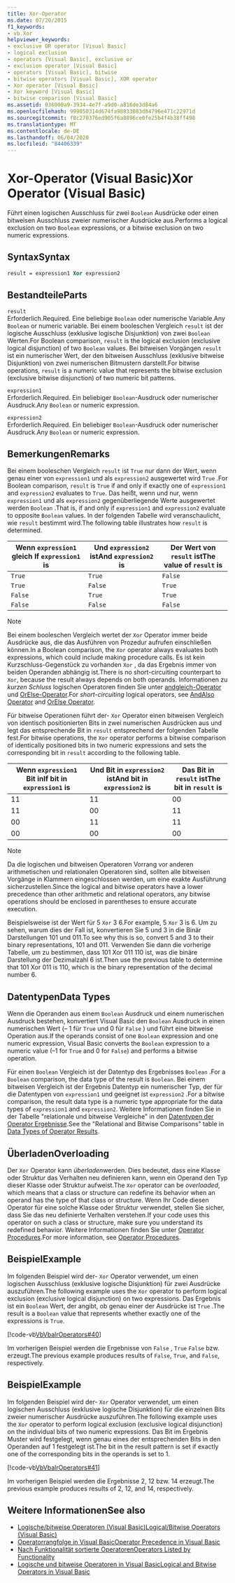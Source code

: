 ```yaml
---
title: Xor-Operator
ms.date: 07/20/2015
f1_keywords:
- vb.Xor
helpviewer_keywords:
- exclusive OR operator [Visual Basic]
- logical exclusion
- operators [Visual Basic], exclusive or
- exclusion operator [Visual Basic]
- operators [Visual Basic], bitwise
- bitwise operators [Visual Basic], XOR operator
- Xor operator [Visual Basic]
- Xor keyword [Visual Basic]
- bitwise comparison [Visual Basic]
ms.assetid: 036000a9-3934-4e7f-a9d0-a816de3d84a6
ms.openlocfilehash: 999050314d674fa98833083d84796e471c22971d
ms.sourcegitcommit: f8c270376ed905f6a8896ce0fe25b4f4b38ff498
ms.translationtype: MT
ms.contentlocale: de-DE
ms.lasthandoff: 06/04/2020
ms.locfileid: "84406339"
---
```

# <a name="xor-operator-visual-basic"></a><span data-ttu-id="cab60-102">Xor-Operator (Visual Basic)</span><span class="sxs-lookup"><span data-stu-id="cab60-102">Xor Operator (Visual Basic)</span></span>
<span data-ttu-id="cab60-103">Führt einen logischen Ausschluss für zwei `Boolean` Ausdrücke oder einen bitweisen Ausschluss zweier numerischer Ausdrücke aus.</span><span class="sxs-lookup"><span data-stu-id="cab60-103">Performs a logical exclusion on two `Boolean` expressions, or a bitwise exclusion on two numeric expressions.</span></span>  
  
## <a name="syntax"></a><span data-ttu-id="cab60-104">Syntax</span><span class="sxs-lookup"><span data-stu-id="cab60-104">Syntax</span></span>  
  
```vb  
result = expression1 Xor expression2  
```  
  
## <a name="parts"></a><span data-ttu-id="cab60-105">Bestandteile</span><span class="sxs-lookup"><span data-stu-id="cab60-105">Parts</span></span>  
 `result`  
 <span data-ttu-id="cab60-106">Erforderlich.</span><span class="sxs-lookup"><span data-stu-id="cab60-106">Required.</span></span> <span data-ttu-id="cab60-107">Eine beliebige `Boolean` oder numerische Variable.</span><span class="sxs-lookup"><span data-stu-id="cab60-107">Any `Boolean` or numeric variable.</span></span> <span data-ttu-id="cab60-108">Bei einem booleschen Vergleich `result` ist der logische Ausschluss (exklusive logische Disjunktion) von zwei `Boolean` Werten.</span><span class="sxs-lookup"><span data-stu-id="cab60-108">For Boolean comparison, `result` is the logical exclusion (exclusive logical disjunction) of two `Boolean` values.</span></span> <span data-ttu-id="cab60-109">Bei bitweisen Vorgängen `result` ist ein numerischer Wert, der den bitweisen Ausschluss (exklusive bitweise Disjunktion) von zwei numerischen Bitmustern darstellt.</span><span class="sxs-lookup"><span data-stu-id="cab60-109">For bitwise operations, `result` is a numeric value that represents the bitwise exclusion (exclusive bitwise disjunction) of two numeric bit patterns.</span></span>  
  
 `expression1`  
 <span data-ttu-id="cab60-110">Erforderlich.</span><span class="sxs-lookup"><span data-stu-id="cab60-110">Required.</span></span> <span data-ttu-id="cab60-111">Ein beliebiger `Boolean`-Ausdruck oder numerischer Ausdruck.</span><span class="sxs-lookup"><span data-stu-id="cab60-111">Any `Boolean` or numeric expression.</span></span>  
  
 `expression2`  
 <span data-ttu-id="cab60-112">Erforderlich.</span><span class="sxs-lookup"><span data-stu-id="cab60-112">Required.</span></span> <span data-ttu-id="cab60-113">Ein beliebiger `Boolean`-Ausdruck oder numerischer Ausdruck.</span><span class="sxs-lookup"><span data-stu-id="cab60-113">Any `Boolean` or numeric expression.</span></span>  
  
## <a name="remarks"></a><span data-ttu-id="cab60-114">Bemerkungen</span><span class="sxs-lookup"><span data-stu-id="cab60-114">Remarks</span></span>  
 <span data-ttu-id="cab60-115">Bei einem booleschen Vergleich `result` ist `True` nur dann der Wert, wenn genau einer von `expression1` und als `expression2` ausgewertet wird `True` .</span><span class="sxs-lookup"><span data-stu-id="cab60-115">For Boolean comparison, `result` is `True` if and only if exactly one of `expression1` and `expression2` evaluates to `True`.</span></span> <span data-ttu-id="cab60-116">Das heißt, wenn und nur, wenn `expression1` und als `expression2` gegenüberliegende Werte ausgewertet werden `Boolean` .</span><span class="sxs-lookup"><span data-stu-id="cab60-116">That is, if and only if `expression1` and `expression2` evaluate to opposite `Boolean` values.</span></span> <span data-ttu-id="cab60-117">In der folgenden Tabelle wird veranschaulicht, wie `result` bestimmt wird.</span><span class="sxs-lookup"><span data-stu-id="cab60-117">The following table illustrates how `result` is determined.</span></span>  
  
|<span data-ttu-id="cab60-118">Wenn `expression1` gleich </span><span class="sxs-lookup"><span data-stu-id="cab60-118">If `expression1` is</span></span>|<span data-ttu-id="cab60-119">Und `expression2` ist</span><span class="sxs-lookup"><span data-stu-id="cab60-119">And `expression2` is</span></span>|<span data-ttu-id="cab60-120">Der Wert von `result` ist</span><span class="sxs-lookup"><span data-stu-id="cab60-120">The value of `result` is</span></span>|  
|-------------------------|--------------------------|------------------------------|  
|`True`|`True`|`False`|  
|`True`|`False`|`True`|  
|`False`|`True`|`True`|  
|`False`|`False`|`False`|  
  
> [!NOTE]
> <span data-ttu-id="cab60-121">Bei einem booleschen Vergleich wertet der `Xor` Operator immer beide Ausdrücke aus, die das Ausführen von Prozedur aufrufen einschließen können.</span><span class="sxs-lookup"><span data-stu-id="cab60-121">In a Boolean comparison, the `Xor` operator always evaluates both expressions, which could include making procedure calls.</span></span> <span data-ttu-id="cab60-122">Es ist kein Kurzschluss-Gegenstück zu vorhanden `Xor` , da das Ergebnis immer von beiden Operanden abhängig ist.</span><span class="sxs-lookup"><span data-stu-id="cab60-122">There is no short-circuiting counterpart to `Xor`, because the result always depends on both operands.</span></span> <span data-ttu-id="cab60-123">Informationen zu *kurzen Schluss* logischen Operatoren finden Sie unter [andgleich-Operator](andalso-operator.md) und [OrElse-Operator](orelse-operator.md).</span><span class="sxs-lookup"><span data-stu-id="cab60-123">For *short-circuiting* logical operators, see [AndAlso Operator](andalso-operator.md) and [OrElse Operator](orelse-operator.md).</span></span>  
  
 <span data-ttu-id="cab60-124">Für bitweise Operationen führt der- `Xor` Operator einen bitweisen Vergleich von identisch positionierten Bits in zwei numerischen Ausdrücken aus und legt das entsprechende Bit in `result` entsprechend der folgenden Tabelle fest.</span><span class="sxs-lookup"><span data-stu-id="cab60-124">For bitwise operations, the `Xor` operator performs a bitwise comparison of identically positioned bits in two numeric expressions and sets the corresponding bit in `result` according to the following table.</span></span>  
  
|<span data-ttu-id="cab60-125">Wenn `expression1` Bit in</span><span class="sxs-lookup"><span data-stu-id="cab60-125">If bit in `expression1` is</span></span>|<span data-ttu-id="cab60-126">Und Bit in `expression2` ist</span><span class="sxs-lookup"><span data-stu-id="cab60-126">And bit in `expression2` is</span></span>|<span data-ttu-id="cab60-127">Das Bit in `result` ist</span><span class="sxs-lookup"><span data-stu-id="cab60-127">The bit in `result` is</span></span>|  
|--------------------------------|---------------------------------|----------------------------|  
|<span data-ttu-id="cab60-128">1</span><span class="sxs-lookup"><span data-stu-id="cab60-128">1</span></span>|<span data-ttu-id="cab60-129">1</span><span class="sxs-lookup"><span data-stu-id="cab60-129">1</span></span>|<span data-ttu-id="cab60-130">0</span><span class="sxs-lookup"><span data-stu-id="cab60-130">0</span></span>|  
|<span data-ttu-id="cab60-131">1</span><span class="sxs-lookup"><span data-stu-id="cab60-131">1</span></span>|<span data-ttu-id="cab60-132">0</span><span class="sxs-lookup"><span data-stu-id="cab60-132">0</span></span>|<span data-ttu-id="cab60-133">1</span><span class="sxs-lookup"><span data-stu-id="cab60-133">1</span></span>|  
|<span data-ttu-id="cab60-134">0</span><span class="sxs-lookup"><span data-stu-id="cab60-134">0</span></span>|<span data-ttu-id="cab60-135">1</span><span class="sxs-lookup"><span data-stu-id="cab60-135">1</span></span>|<span data-ttu-id="cab60-136">1</span><span class="sxs-lookup"><span data-stu-id="cab60-136">1</span></span>|  
|<span data-ttu-id="cab60-137">0</span><span class="sxs-lookup"><span data-stu-id="cab60-137">0</span></span>|<span data-ttu-id="cab60-138">0</span><span class="sxs-lookup"><span data-stu-id="cab60-138">0</span></span>|<span data-ttu-id="cab60-139">0</span><span class="sxs-lookup"><span data-stu-id="cab60-139">0</span></span>|  
  
> [!NOTE]
> <span data-ttu-id="cab60-140">Da die logischen und bitweisen Operatoren Vorrang vor anderen arithmetischen und relationalen Operatoren sind, sollten alle bitweisen Vorgänge in Klammern eingeschlossen werden, um eine exakte Ausführung sicherzustellen.</span><span class="sxs-lookup"><span data-stu-id="cab60-140">Since the logical and bitwise operators have a lower precedence than other arithmetic and relational operators, any bitwise operations should be enclosed in parentheses to ensure accurate execution.</span></span>  
  
 <span data-ttu-id="cab60-141">Beispielsweise ist der Wert für 5 `Xor` 3 6.</span><span class="sxs-lookup"><span data-stu-id="cab60-141">For example, 5 `Xor` 3 is 6.</span></span> <span data-ttu-id="cab60-142">Um zu sehen, warum dies der Fall ist, konvertieren Sie 5 und 3 in die Binär Darstellungen 101 und 011.</span><span class="sxs-lookup"><span data-stu-id="cab60-142">To see why this is so, convert 5 and 3 to their binary representations, 101 and 011.</span></span> <span data-ttu-id="cab60-143">Verwenden Sie dann die vorherige Tabelle, um zu bestimmen, dass 101 Xor 011 110 ist, was die binäre Darstellung der Dezimalzahl 6 ist.</span><span class="sxs-lookup"><span data-stu-id="cab60-143">Then use the previous table to determine that 101 Xor 011 is 110, which is the binary representation of the decimal number 6.</span></span>  
  
## <a name="data-types"></a><span data-ttu-id="cab60-144">Datentypen</span><span class="sxs-lookup"><span data-stu-id="cab60-144">Data Types</span></span>  
 <span data-ttu-id="cab60-145">Wenn die Operanden aus einem `Boolean` Ausdruck und einem numerischen Ausdruck bestehen, konvertiert Visual Basic den `Boolean` Ausdruck in einen numerischen Wert (– 1 für `True` und 0 für `False` ) und führt eine bitweise Operation aus.</span><span class="sxs-lookup"><span data-stu-id="cab60-145">If the operands consist of one `Boolean` expression and one numeric expression, Visual Basic converts the `Boolean` expression to a numeric value (–1 for `True` and 0 for `False`) and performs a bitwise operation.</span></span>  
  
 <span data-ttu-id="cab60-146">Für einen `Boolean` Vergleich ist der Datentyp des Ergebnisses `Boolean` .</span><span class="sxs-lookup"><span data-stu-id="cab60-146">For a `Boolean` comparison, the data type of the result is `Boolean`.</span></span> <span data-ttu-id="cab60-147">Bei einem bitweisen Vergleich ist der Ergebnis Datentyp ein numerischer Typ, der für die Datentypen von `expression1` und geeignet ist `expression2` .</span><span class="sxs-lookup"><span data-stu-id="cab60-147">For a bitwise comparison, the result data type is a numeric type appropriate for the data types of `expression1` and `expression2`.</span></span> <span data-ttu-id="cab60-148">Weitere Informationen finden Sie in der Tabelle "relationale und bitweise Vergleiche" in den [Datentypen der Operator Ergebnisse](data-types-of-operator-results.md).</span><span class="sxs-lookup"><span data-stu-id="cab60-148">See the "Relational and Bitwise Comparisons" table in [Data Types of Operator Results](data-types-of-operator-results.md).</span></span>  
  
## <a name="overloading"></a><span data-ttu-id="cab60-149">Überladen</span><span class="sxs-lookup"><span data-stu-id="cab60-149">Overloading</span></span>  
 <span data-ttu-id="cab60-150">Der `Xor` Operator kann *überladen*werden. Dies bedeutet, dass eine Klasse oder Struktur das Verhalten neu definieren kann, wenn ein Operand den Typ dieser Klasse oder Struktur aufweist.</span><span class="sxs-lookup"><span data-stu-id="cab60-150">The `Xor` operator can be *overloaded*, which means that a class or structure can redefine its behavior when an operand has the type of that class or structure.</span></span> <span data-ttu-id="cab60-151">Wenn Ihr Code diesen Operator für eine solche Klasse oder Struktur verwendet, stellen Sie sicher, dass Sie das neu definierte Verhalten verstehen.</span><span class="sxs-lookup"><span data-stu-id="cab60-151">If your code uses this operator on such a class or structure, make sure you understand its redefined behavior.</span></span> <span data-ttu-id="cab60-152">Weitere Informationen finden Sie unter [Operator Procedures](../../programming-guide/language-features/procedures/operator-procedures.md).</span><span class="sxs-lookup"><span data-stu-id="cab60-152">For more information, see [Operator Procedures](../../programming-guide/language-features/procedures/operator-procedures.md).</span></span>  
  
## <a name="example"></a><span data-ttu-id="cab60-153">Beispiel</span><span class="sxs-lookup"><span data-stu-id="cab60-153">Example</span></span>  
 <span data-ttu-id="cab60-154">Im folgenden Beispiel wird der- `Xor` Operator verwendet, um einen logischen Ausschluss (exklusive logische Disjunktion) für zwei Ausdrücke auszuführen.</span><span class="sxs-lookup"><span data-stu-id="cab60-154">The following example uses the `Xor` operator to perform logical exclusion (exclusive logical disjunction) on two expressions.</span></span> <span data-ttu-id="cab60-155">Das Ergebnis ist ein `Boolean` Wert, der angibt, ob genau einer der Ausdrücke ist `True` .</span><span class="sxs-lookup"><span data-stu-id="cab60-155">The result is a `Boolean` value that represents whether exactly one of the expressions is `True`.</span></span>  
  
 [!code-vb[VbVbalrOperators#40](~/samples/snippets/visualbasic/VS_Snippets_VBCSharp/VbVbalrOperators/VB/Class1.vb#40)]  
  
 <span data-ttu-id="cab60-156">Im vorherigen Beispiel werden die Ergebnisse von `False` , `True` `False` bzw. erzeugt.</span><span class="sxs-lookup"><span data-stu-id="cab60-156">The previous example produces results of `False`, `True`, and `False`, respectively.</span></span>  
  
## <a name="example"></a><span data-ttu-id="cab60-157">Beispiel</span><span class="sxs-lookup"><span data-stu-id="cab60-157">Example</span></span>  
 <span data-ttu-id="cab60-158">Im folgenden Beispiel wird der- `Xor` Operator verwendet, um einen logischen Ausschluss (exklusive logische Disjunktion) für die einzelnen Bits zweier numerischer Ausdrücke auszuführen.</span><span class="sxs-lookup"><span data-stu-id="cab60-158">The following example uses the `Xor` operator to perform logical exclusion (exclusive logical disjunction) on the individual bits of two numeric expressions.</span></span> <span data-ttu-id="cab60-159">Das Bit im Ergebnis Muster wird festgelegt, wenn genau eines der entsprechenden Bits in den Operanden auf 1 festgelegt ist.</span><span class="sxs-lookup"><span data-stu-id="cab60-159">The bit in the result pattern is set if exactly one of the corresponding bits in the operands is set to 1.</span></span>  
  
 [!code-vb[VbVbalrOperators#41](~/samples/snippets/visualbasic/VS_Snippets_VBCSharp/VbVbalrOperators/VB/Class1.vb#41)]  
  
 <span data-ttu-id="cab60-160">Im vorherigen Beispiel werden die Ergebnisse 2, 12 bzw. 14 erzeugt.</span><span class="sxs-lookup"><span data-stu-id="cab60-160">The previous example produces results of 2, 12, and 14, respectively.</span></span>  
  
## <a name="see-also"></a><span data-ttu-id="cab60-161">Weitere Informationen</span><span class="sxs-lookup"><span data-stu-id="cab60-161">See also</span></span>

- [<span data-ttu-id="cab60-162">Logische/bitweise Operatoren (Visual Basic)</span><span class="sxs-lookup"><span data-stu-id="cab60-162">Logical/Bitwise Operators (Visual Basic)</span></span>](logical-bitwise-operators.md)
- [<span data-ttu-id="cab60-163">Operatorrangfolge in Visual Basic</span><span class="sxs-lookup"><span data-stu-id="cab60-163">Operator Precedence in Visual Basic</span></span>](operator-precedence.md)
- [<span data-ttu-id="cab60-164">Nach Funktionalität sortierte Operatoren</span><span class="sxs-lookup"><span data-stu-id="cab60-164">Operators Listed by Functionality</span></span>](operators-listed-by-functionality.md)
- [<span data-ttu-id="cab60-165">Logische und bitweise Operatoren in Visual Basic</span><span class="sxs-lookup"><span data-stu-id="cab60-165">Logical and Bitwise Operators in Visual Basic</span></span>](../../programming-guide/language-features/operators-and-expressions/logical-and-bitwise-operators.md)
